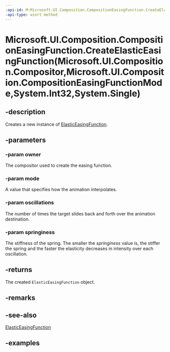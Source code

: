 ```yaml
---
-api-id: M:Microsoft.UI.Composition.CompositionEasingFunction.CreateElasticEasingFunction(Microsoft.UI.Composition.Compositor,Microsoft.UI.Composition.CompositionEasingFunctionMode,System.Int32,System.Single)
-api-type: winrt method
---
```


# Microsoft.UI.Composition.CompositionEasingFunction.CreateElasticEasingFunction(Microsoft.UI.Composition.Compositor,Microsoft.UI.Composition.CompositionEasingFunctionMode,System.Int32,System.Single)

<!--
public static Microsoft.UI.Composition.ElasticEasingFunction CreateElasticEasingFunction (Microsoft.UI.Composition.Compositor owner, Microsoft.UI.Composition.CompositionEasingFunctionMode mode, int oscillations, float springiness);
-->


## -description

Creates a new instance of [ElasticEasingFunction](elasticeasingfunction.md).

## -parameters

### -param owner

The compositor used to create the easing function.

### -param mode

A value that specifies how the animation interpolates.

### -param oscillations

The number of times the target slides back and forth over the animation destination.

### -param springiness

The stiffness of the spring. The smaller the _springiness_ value is, the stiffer the spring and the faster the elasticity decreases in intensity over each oscillation.

## -returns

The created `ElasticEasingFunction` object.

## -remarks

## -see-also

[ElasticEasingFunction](elasticeasingfunction.md)

## -examples


